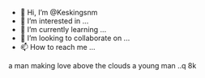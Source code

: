 - 👋 Hi, I’m @Keskingsnm
- 👀 I’m interested in ...
- 🌱 I’m currently learning ...
- 💞️ I’m looking to collaborate on ...
- 📫 How to reach me ...

<!---
Keskingsnm/Keskingsnm is a ✨ special ✨ repository because its `README.md` (this file) appears on your GitHub profile.
You can click the Preview link to take a look at your changes.
--->a man making love above the clouds a young man ..q 8k 
